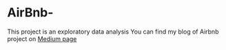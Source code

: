 # AirBnb-
This project is an exploratory data analysis
You can find my blog of Airbnb project on [Medium page](https://medium.com/@dheknemrunal12/exploratory-data-analysis-of-airbnb-properties-at-chicago-a05bb872bbdf)
